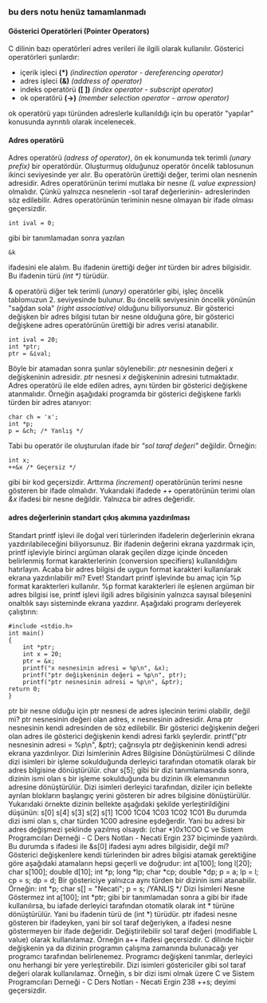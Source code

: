 ### bu ders notu henüz tamamlanmadı

#### Gösterici Operatörleri (Pointer Operators)

C dilinin bazı operatörleri adres verileri ile ilgili olarak kullanılır. Gösterici operatörleri şunlardır:

* içerik işleci __(\*)__  _(indirection operator - dereferencing operator)_
* adres işleci __(&)__ _(address of operator)_
* indeks operatörü __(\[ ])__ _(index operator - subscript operator)_
* ok operatörü __(->)__ _(member selection operator - arrow operator)_

ok operatörü yapı türünden adreslerle kullanıldığı için bu operatör "yapılar" konusunda ayrıntılı olarak incelenecek.

#### Adres operatörü
Adres operatörü _(adress of operator)_, ön ek konumunda tek terimli _(unary prefix)_ bir operatördür.
Oluşturmuş olduğunuz operatör öncelik tablosunun ikinci seviyesinde yer alır. Bu operatörün  ürettiği değer, terimi olan nesnenin adresidir. 
Adres operatörünün terimi mutlaka bir nesne _(L value expression)_ olmalıdır. 
Çünkü yalnızca nesnelerin -sol taraf değerlerinin- adreslerinden söz edilebilir. 
Adres operatörünün teriminin nesne olmayan bir ifade olması geçersizdir.

```
int ival = 0;
```
gibi bir tanımlamadan sonra yazılan

```
&k
```

ifadesini ele alalım. Bu ifadenin ürettiği değer _int_ türden bir adres bilgisidir.
Bu ifadenin türü _(int \*)_ türüdür.

& operatörü diğer tek terimli _(unary)_ operatörler gibi, işleç öncelik tablomuzun 2. seviyesinde bulunur. 
Bu öncelik seviyesinin öncelik yönünün "sağdan sola" _(right associative)_ olduğunu biliyorsunuz.
Bir gösterici değişken bir adres bilgisi tutan bir nesne olduğuna göre, bir gösterici değişkene adres operatörünün ürettiği bir adres verisi atanabilir.
```
int ival = 20;
int *ptr;
ptr = &ival;
```

Böyle bir atamadan sonra şunlar söylenebilir:
_ptr_ nesnesinin değeri _x_ değişkeninin adresidir. 
_ptr_ nesnesi _x_ değişkeninin adresini tutmaktadır.
Adres operatörü ile elde edilen adres, aynı türden bir gösterici değişkene atanmalıdır. 
Örneğin aşağıdaki programda bir gösterici değişkene farklı türden bir adres atanıyor:

```
char ch = 'x';
int *p;
p = &ch; /* Yanlış */
```
Tabi bu operatör ile oluşturulan ifade bir _"sol taraf değeri"_ değildir. Örneğin:

```
int x;
++&x /* Geçersiz */
```

gibi bir kod geçersizdir. 
Arttırma _(increment)_ operatörünün terimi nesne gösteren bir ifade olmalıdır. 
Yukarıdaki ifadede _++_ operatörünün terimi olan _&x_ ifadesi bir nesne değildir. Yalnızca bir adres değeridir.

#### adres değerlerinin standart çıkış akımına yazdırılması

Standart printf işlevi ile doğal veri türlerinden ifadelerin değerlerinin ekrana
yazdırılabileceğini biliyorsunuz. Bir ifadenin değerini ekrana yazdırmak için, printf
işleviyle birinci argüman olarak geçilen dizge içinde önceden belirlenmiş format
karakterlerinin (conversion specifiers) kullanıldığını hatırlayın. Acaba bir adres bilgisi de
uygun format karakteri kullanılarak ekrana yazdırılabilir mi? Evet! Standart printf
işlevinde bu amaç için %p format karakterleri kullanılır. %p format karakterleri ile
eşlenen argüman bir adres bilgisi ise, printf işlevi ilgili adres bilgisinin yalnızca sayısal
bileşenini onaltılık sayı sisteminde ekrana yazdırır.
Aşağıdaki programı derleyerek çalıştırın:

```
#include <stdio.h>
int main()
{
    int *ptr;
    int x = 20;
    ptr = &x;
    printf("x nesnesinin adresi = %p\n", &x);
    printf("ptr değişkeninin değeri = %p\n", ptr);
    printf("ptr nesnesinin adresi = %p\n", &ptr);
return 0;
}
```

ptr bir nesne olduğu için ptr nesnesi de adres işlecinin terimi olabilir, değil mi? ptr
nesnesinin değeri olan adres, x nesnesinin adresidir. Ama ptr nesnesinin kendi
adresinden de söz edilebilir. Bir gösterici değişkenin değeri olan adres ile gösterici
değişkenin kendi adresi farklı şeylerdir.
printf("ptr nesnesinin adresi = %p\n", &ptr);
çağrısıyla ptr değişkeninin kendi adresi ekrana yazdırılıyor.
Dizi İsimlerinin Adres Bilgisine Dönüştürülmesi
C dilinde dizi isimleri bir işleme sokulduğunda derleyici tarafından otomatik olarak bir
adres bilgisine dönüştürülür.
char s[5];
gibi bir dizi tanımlamasında sonra, dizinin ismi olan s bir işleme sokulduğunda bu dizinin
ilk elemanının adresine dönüştürülür.
Dizi isimleri derleyici tarafından, diziler için bellekte ayrılan blokların başlangıç yerini
gösteren bir adres bilgisine dönüştürülür. Yukarıdaki örnekte dizinin bellekte aşağıdaki
şekilde yerleştirildiğini düşünün:
s[0]
s[4]
s[3]
s[2]
s[1]
1C00
1C04
1C03
1C02
1C01
Bu durumda dizi ismi olan s, char türden 1C00 adresine eşdeğerdir. Yani bu adresi bir
adres değişmezi şeklinde yazılmış olsaydı:
(char *)0x1COO
C ve Sistem Programcıları Derneği - C Ders Notları - Necati Ergin
237
biçiminde yazılırdı.
Bu durumda s ifadesi ile &s[0] ifadesi aynı adres bilgisidir, değil mi?
Gösterici değişkenlere kendi türlerinden bir adres bilgisi atamak gerektiğine göre
aşağıdaki atamaların hepsi geçerli ve doğrudur:
int a[100];
long l[20];
char s[100];
double d[10];
int *p;
long *lp;
char *cp;
double *dp;
p = a;
lp = l;
cp = s;
dp = d;
Bir göstericiye yalnızca aynı türden bir dizinin ismi atanabilir. Örneğin:
int *p;
char s[] = "Necati";
p = s; /YANLIŞ */
Dizi İsimleri Nesne Göstermez
int a[100];
int *ptr;
gibi bir tanımlamadan sonra
a
gibi bir ifade kullanılırsa, bu iafade derleyici tarafından otomatik olarak int * türüne
dönüştürülür. Yani bu ifadenin türü de (int *) türüdür.
ptr
ifadesi nesne gösteren bir ifadeyken, yani bir sol taraf değeriyken,
a
ifadesi nesne göstermeyen bir ifade değeridir. Değiştirilebilir sol taraf değeri (modifiable L
value) olarak kullanılamaz. Örneğin
a++
ifadesi geçersizdir.
C dilinde hiçbir değişkenin ya da dizinin programın çalışma zamanında bulunacağı yer
programcı tarafından belirlenemez. Programcı değişkeni tanımlar, derleyici onu herhangi
bir yere yerleştirebilir.
Dizi isimleri göstericiler gibi sol taraf değeri olarak kullanılamaz. Örneğin, s bir dizi ismi
olmak üzere
C ve Sistem Programcıları Derneği - C Ders Notları - Necati Ergin
238
++s;
deyimi geçersizdir.

